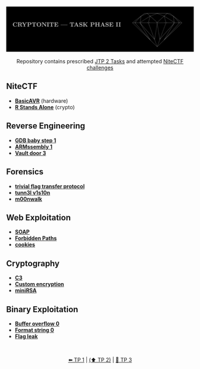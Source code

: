 ![Cryptonite header](/assets/meta/header_cryptonite_phase_2.jpg)

<div align="center">

Repository contains prescribed [JTP 2 Tasks](https://github.com/Achxy/cryptonite_taskphase_2_achyuth/blob/main/assets/meta/tasks_JTP_2.pdf) and attempted [NiteCTF challenges](https://github.com/Achxy/cryptonite_taskphase_2_achyuth/tree/main/nitectf)

</div>

## NiteCTF
- [**BasicAVR**](./nitectf/BasicAVR.md) (hardware)
- [**R Stands Alone**](./nitectf/R_Stands_Alone.md) (crypto)

## Reverse Engineering
- [**GDB baby step 1**](./picoctf/Reverse_Engineering.md#gdb-baby-step-1)
- [**ARMssembly 1**](./picoctf/Reverse_Engineering.md#armssembly-1)
- [**Vault door 3**](./picoctf/Reverse_Engineering.md#vault-door-3)

## Forensics
- [**trivial flag transfer protocol**](./picoctf/Forensics.md#trivial-flag-transfer-protocol)
- [**tunn3l v1s10n**](./picoctf/Forensics.md#tunn3l-v1s10n)
- [**m00nwalk**](./picoctf/Forensics.md#m00nwalk)

## Web Exploitation
- [**SOAP**](./picoctf/Web_Exp.md#soap)
- [**Forbidden Paths**](./picoctf/Web_Exp.md#forbidden-paths)
- [**cookies**](./picoctf/Web_Exp.md#cookies)

## Cryptography
- [**C3**](./picoctf/Cryptography.md#c3)
- [**Custom encryption**](./picoctf/Cryptography.md#custom-encryption)
- [**miniRSA**](./picoctf/Cryptography.md#minirsa)

## Binary Exploitation
- [**Buffer overflow 0**](./picoctf/Binary_Exp.md#buffer-overflow-0)
- [**Format string 0**](./picoctf/Binary_Exp.md#format-string-0)
- [**Flag leak**](./picoctf/Binary_Exp.md#flag-leak)

<br>
<div align="center">

[&#x2B05;&#xFE0F; TP 1](https://github.com/Achxy/cryptonite_taskphase_achyuth) | [(&#x2B06;&#xFE0F; TP 2)](https://github.com/Achxy/cryptonite_taskphase_2_achyuth) | [&#x1F6AB; TP 3](https://www.youtube.com/watch?v=dQw4w9WgXcQ)

</div>

